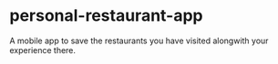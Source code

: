 # personal-restaurant-app
A mobile app to save the restaurants you have visited alongwith your experience there.